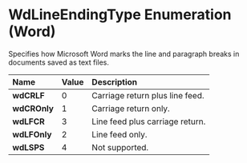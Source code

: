 
# WdLineEndingType Enumeration (Word)

Specifies how Microsoft Word marks the line and paragraph breaks in documents saved as text files.



|**Name**|**Value**|**Description**|
|:-----|:-----|:-----|
|**wdCRLF**|0|Carriage return plus line feed.|
|**wdCROnly**|1|Carriage return only.|
|**wdLFCR**|3|Line feed plus carriage return.|
|**wdLFOnly**|2|Line feed only.|
|**wdLSPS**|4|Not supported.|
